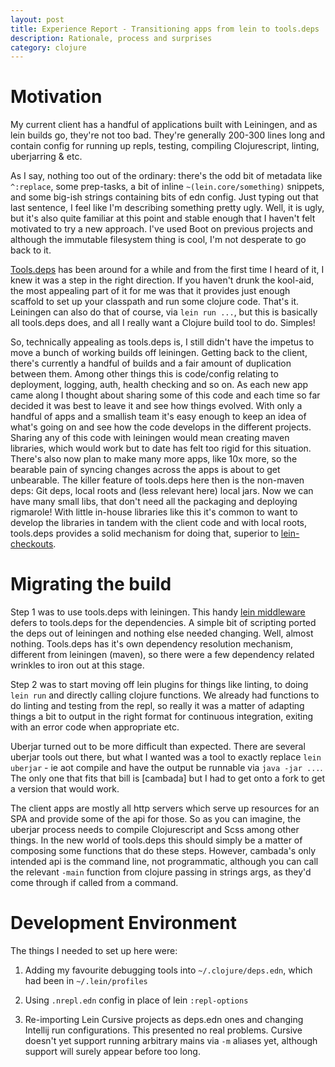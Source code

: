 ```yaml
---
layout: post
title: Experience Report - Transitioning apps from lein to tools.deps
description: Rationale, process and surprises
category: clojure 
---
```


# Motivation

My current client has a handful of applications built with Leiningen, and as lein builds go, they're not too bad. They're generally 200-300 lines long and contain config for running up repls, testing, compiling Clojurescript, linting, uberjarring & etc. 

As I say, nothing too out of the ordinary: there's the odd bit of metadata like `^:replace`, some prep-tasks, a bit of inline `~(lein.core/something)` snippets, and some big-ish strings containing bits of edn config. Just typing out that last sentence, I feel like I'm describing something pretty ugly. Well, it is ugly, but it's also quite familiar at this point and stable enough that I haven't felt motivated to try a new approach. I've used Boot on previous projects and although the immutable filesystem thing is cool, I'm not desperate to go back to it.

[Tools.deps](https://clojure.org/reference/deps_and_cli) has been around for a while and from the first time I heard of it, I knew it was a step in the right direction. If you haven't drunk the kool-aid, the most appealing part of it for me was that it provides just enough scaffold to set up your classpath and run some clojure code. That's it. Leiningen can also do that of course, via `lein run ...`, but this is basically all tools.deps does, and all I really want a Clojure build tool to do. Simples!

So, technically appealing as tools.deps is, I still didn't have the impetus to move a bunch of working builds off leiningen. Getting back to the client, there's currently a handful of builds and a fair amount of duplication between them. Among other things this is code/config relating to deployment, logging, auth, health checking and so on. As each new app came along I thought about sharing some of this code and each time so far decided it was best to leave it and see how things evolved. With only a handful of apps and a smallish team it's easy enough to keep an idea of what's going on and see how the code develops in the different projects. Sharing any of this code with leiningen would mean creating maven libraries, which would work but to date has felt too rigid for this situation. There's also now plan to make many more apps, like 10x more, so the bearable pain of syncing changes across the apps is about to get unbearable. The killer feature of tools.deps here then is the non-maven deps: Git deps, local roots and (less relevant here) local jars. Now we can have many small libs, that don't need all the packaging and deploying rigmarole! With little in-house libraries like this it's common to want to develop the libraries in tandem with the client code and with local roots, tools.deps provides a solid mechanism for doing that, superior to [lein-checkouts]().

# Migrating the build

Step 1 was to use tools.deps with leiningen. This handy [lein middleware]() defers to tools.deps for the dependencies. A simple bit of scripting ported the deps out of leiningen and nothing else needed changing. Well, almost nothing. Tools.deps has it's own dependency resolution mechanism, different from leiningen (maven), so there were a few dependency related wrinkles to iron out at this stage. 

Step 2 was to start moving off lein plugins for things like linting, to doing `lein run` and directly calling clojure functions. We already had functions to do linting and testing from the repl, so really it was a matter of adapting things a bit to output in the right format for continuous integration, exiting with an error code when appropriate etc. 

Uberjar turned out to be more difficult than expected. There are several uberjar tools out there, but what I wanted was a tool to exactly replace `lein uberjar` - ie aot compile and have the output be runnable via `java -jar ...`. The only one that fits that bill is [cambada] but I had to get onto a fork to get a version that would work. 

The client apps are mostly all http servers which serve up resources for an SPA and provide some of the api for those. So as you can imagine, the uberjar process needs to compile Clojurescript and Scss among other things. In the new world of tools.deps this should simply be a matter of composing some functions that do these steps. However, cambada's only intended api is the command line, not programmatic, although you can call the relevant `-main` function from clojure passing in strings args, as they'd come through if called from a command. 

# Development Environment

The things I needed to set up here were:

1) Adding my favourite debugging tools into `~/.clojure/deps.edn`, which had been in `~/.lein/profiles`

2) Using `.nrepl.edn` config in place of lein `:repl-options`

3) Re-importing Lein Cursive projects as deps.edn ones and changing Intellij run configurations. This presented no real problems. Cursive doesn't yet support running arbitrary mains via `-m` aliases yet, although support will surely appear before too long.


